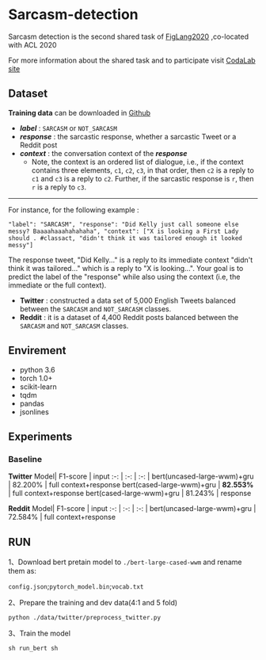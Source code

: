 # Sarcasm-detection

Sarcasm detection is the second shared task of [FigLang2020](https://sites.google.com/view/figlang2020/shared-tasks) ,co-located with ACL 2020

For more information about the shared task and to participate visit [CodaLab site](https://competitions.codalab.org/competitions/22247#learn_the_details-overview)

## Dataset

**Training data** can be downloaded in [Github](https://github.com/EducationalTestingService/sarcasm)

- ***label*** : `SARCASM` or `NOT_SARCASM`
- ***response*** :  the sarcastic response, whether a sarcastic Tweet or a Reddit post
- ***context*** : the conversation context of the ***response***
	- Note, the context is an ordered list of dialogue, i.e., if the context contains three elements, `c1`, `c2`, `c3`, in that order, then `c2` is a reply to `c1` and `c3` is a reply to `c2`. Further, if the sarcastic response is `r`, then `r` is a reply to `c3`.
---
For instance, for the following example : 

`"label": "SARCASM", "response": "Did Kelly just call someone else messy? Baaaahaaahahahaha", "context": ["X is looking a First Lady should . #classact, "didn't think it was tailored enough it looked messy"]`

The response tweet, "Did Kelly..." is a reply to its immediate context "didn't think it was tailored..." which is a reply to "X is looking...". Your goal is to predict the label of the "response" while also using the context (i.e, the immediate or the full context).

- **Twitter** : constructed a data set of 5,000 English Tweets balanced between the `SARCASM` and `NOT_SARCASM` classes.
-  **Reddit** : it is a dataset of 4,400 Reddit posts balanced between the `SARCASM` and `NOT_SARCASM` classes.

## Envirement
- python 3.6
- torch 1.0+
- scikit-learn
- tqdm
- pandas
- jsonlines

## Experiments
### Baseline
**Twitter**
Model| F1-score | input
:-: | :-: | :-: |
bert(uncased-large-wwm)+gru | 82.200% | full context+response
bert(cased-large-wwm)+gru | **82.553%** | full context+response 
bert(cased-large-wwm)+gru | 81.243% | response

**Reddit**
Model| F1-score | input
:-: | :-: | :-: |
bert(uncased-large-wwm)+gru | 72.584% | full context+response

## RUN
1、Download bert pretain model to `./bert-large-cased-wwm` and rename them as:

`config.json`;`pytorch_model.bin`;`vocab.txt`

2、Prepare the training and dev data(4:1 and 5 fold)

	python ./data/twitter/preprocess_twitter.py 

3、Train the model

	sh run_bert sh

